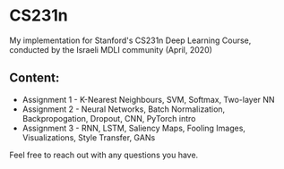 # CS231n

My implementation for Stanford's CS231n Deep Learning Course, conducted by the Israeli MDLI community (April, 2020)


## Content:
* Assignment 1 - K-Nearest Neighbours, SVM, Softmax, Two-layer NN
* Assignment 2 - Neural Networks, Batch Normalization, Backpropogation, Dropout, CNN, PyTorch intro
* Assignment 3 - RNN, LSTM, Saliency Maps, Fooling Images, Visualizations, Style Transfer, GANs

Feel free to reach out with any questions you have.
